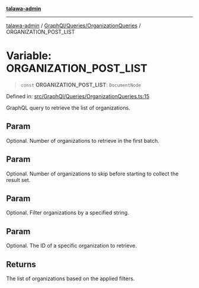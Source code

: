 [**talawa-admin**](../../../../README.md)

***

[talawa-admin](../../../../README.md) / [GraphQl/Queries/OrganizationQueries](../README.md) / ORGANIZATION\_POST\_LIST

# Variable: ORGANIZATION\_POST\_LIST

> `const` **ORGANIZATION\_POST\_LIST**: `DocumentNode`

Defined in: [src/GraphQl/Queries/OrganizationQueries.ts:15](https://github.com/gautam-divyanshu/talawa-admin/blob/2490b2ea9583ec972ca984b1d93932def1c9f92b/src/GraphQl/Queries/OrganizationQueries.ts#L15)

GraphQL query to retrieve the list of organizations.

## Param

Optional. Number of organizations to retrieve in the first batch.

## Param

Optional. Number of organizations to skip before starting to collect the result set.

## Param

Optional. Filter organizations by a specified string.

## Param

Optional. The ID of a specific organization to retrieve.

## Returns

The list of organizations based on the applied filters.
